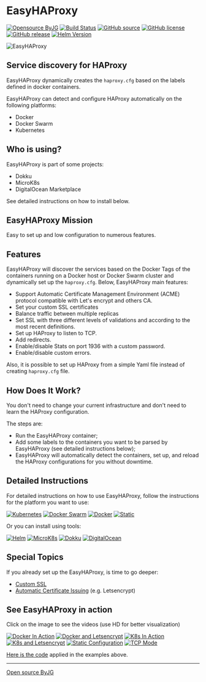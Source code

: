 # EasyHAProxy

[![Opensource ByJG](https://img.shields.io/badge/opensource-byjg-success.svg)](http://opensource.byjg.com)
[![Build Status](https://github.com/byjg/docker-easy-haproxy/actions/workflows/build.yml/badge.svg?branch=master)](https://github.com/byjg/docker-easy-haproxy/actions/workflows/build.yml)
[![GitHub source](https://img.shields.io/badge/Github-source-informational?logo=github)](https://github.com/byjg/docker-easy-haproxy/)
[![GitHub license](https://img.shields.io/github/license/byjg/docker-easy-haproxy.svg)](https://opensource.byjg.com/opensource/licensing.html)
[![GitHub release](https://img.shields.io/github/release/byjg/docker-easy-haproxy.svg)](https://github.com/byjg/docker-easy-haproxy/releases/)
[![Helm Version](https://img.shields.io/badge/dynamic/yaml?color=blue&label=Helm&query=%24.entries.easyhaproxy%5B0%5D.version&url=http%3A%2F%2Fopensource.byjg.com%2Fhelm%2Findex.yaml)](https://opensource.byjg.com/helm)

![EasyHAProxy](easyhaproxy_logo.png)

## Service discovery for HAProxy

EasyHAProxy dynamically creates the `haproxy.cfg` based on the labels defined in docker containers.

EasyHAProxy can detect and configure HAProxy automatically on the following platforms:

- Docker
- Docker Swarm
- Kubernetes

## Who is using?

EasyHAProxy is part of some projects:
- Dokku 
- MicroK8s
- DigitalOcean Marketplace

See detailed instructions on how to install below.

## EasyHAProxy Mission

Easy to set up and low configuration to numerous features. 

## Features

EasyHAProxy will discover the services based on the Docker Tags of the containers running on a Docker host or Docker Swarm cluster and dynamically set up the `haproxy.cfg`. Below, EasyHAProxy main features:

- Support Automatic Certificate Management Environment (ACME) protocol compatible with Let's encrypt and others CA.
- Set your custom SSL certificates
- Balance traffic between multiple replicas
- Set SSL with three different levels of validations and according to the most recent definitions.
- Set up HAProxy to listen to TCP.
- Add redirects.
- Enable/disable Stats on port 1936 with a custom password.
- Enable/disable custom errors.

Also, it is possible to set up HAProxy from a simple Yaml file instead of creating `haproxy.cfg` file.

## How Does It Work?

You don't need to change your current infrastructure and don't need to learn the HAProxy configuration.

The steps are:

- Run the EasyHAProxy container;
- Add some labels to the containers you want to be parsed by EasyHAProxy (see detailed instructions below);
- EasyHAProxy will automatically detect the containers, set up, and reload the HAProxy configurations for you without downtime.

## Detailed Instructions

For detailed instructions on how to use EasyHAProxy, follow the instructions for the platform you want to use:

[![Kubernetes](easyhaproxy_kubernetes.png)](kubernetes)
[![Docker Swarm](easyhaproxy_swarm.png)](swarm)
[![Docker](easyhaproxy_docker.png)](docker)
[![Static](easyhaproxy_static.png)](static)

Or you can install using tools:

[![Helm](easyhaproxy_helm.png)](helm)
[![MicroK8s](easyhaproxy_microk8s.png)](microk8s)
[![Dokku](easyhaproxy_dokku.png)](dokku)
[![DigitalOcean](easyhaproxy_digitalocean.png)](digitalocean)

## Special Topics

If you already set up the EasyHAProxy, is time to go deeper:

- [Custom SSL](ssl)
- [Automatic Certificate Issuing](acme) (e.g. Letsencrypt)

## See EasyHAProxy in action

Click on the image to see the videos (use HD for better visualization)

[![Docker In Action](video-docker.png)](https://youtu.be/ar8raFK0R1k)
[![Docker and Letsencrypt](video-docker-ssl.png)](https://youtu.be/xwIdj9mc2mU)
[![K8s In Action](video-kubernetes.png)](https://youtu.be/uq7TuLIijks)
[![K8s and Letsencrypt](video-kubernetes-letsencrypt.png)](https://youtu.be/v9Q4M5Al7AQ)
[![Static Configuration](video-static.png)](https://youtu.be/B_bYZnRTGJM)
[![TCP Mode](video-tcp-mysql.png)](https://youtu.be/JHqcq9crbDI)

[Here is the code](https://gist.github.com/byjg/e125e478a0562190176d69ea795fd3d4) applied in the examples above.

----
[Open source ByJG](http://opensource.byjg.com)
